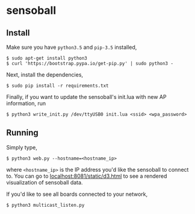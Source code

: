 # sensoball

## Install

Make sure you have `python3.5` and `pip-3.5` installed,

```
$ sudo apt-get install python3
$ curl 'https://bootstrap.pypa.io/get-pip.py' | sudo python3 -
```

Next, install the dependencies,

```
$ sudo pip install -r requirements.txt
```

Finally, if you want to update the sensoball's init.lua with new AP information, run

```
$ python3 write_init.py /dev/ttyUSB0 init.lua <ssid> <wpa_password>
```

## Running

Simply type,

```
$ python3 web.py --hostname=<hostname_ip>
```

where `<hostname_ip>` is the IP address you'd like the sensoball to connect to.
You can go to [localhost:8081/static/d3.html](localhost:8081/static/d3.html) to
see a rendered visualization of sensoball data.


If you'd like to see all boards connected to your network, 

```
$ python3 multicast_listen.py
```
